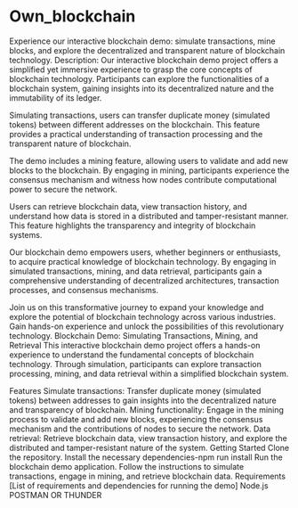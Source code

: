 # Own_blockchain
Experience our interactive blockchain demo: simulate transactions, mine blocks, and explore the decentralized and transparent nature of blockchain technology.
Description: Our interactive blockchain demo project offers a simplified yet immersive experience to grasp the core concepts of blockchain technology. Participants can explore the functionalities of a blockchain system, gaining insights into its decentralized nature and the immutability of its ledger.

Simulating transactions, users can transfer duplicate money (simulated tokens) between different addresses on the blockchain. This feature provides a practical understanding of transaction processing and the transparent nature of blockchain.

The demo includes a mining feature, allowing users to validate and add new blocks to the blockchain. By engaging in mining, participants experience the consensus mechanism and witness how nodes contribute computational power to secure the network.

Users can retrieve blockchain data, view transaction history, and understand how data is stored in a distributed and tamper-resistant manner. This feature highlights the transparency and integrity of blockchain systems.

Our blockchain demo empowers users, whether beginners or enthusiasts, to acquire practical knowledge of blockchain technology. By engaging in simulated transactions, mining, and data retrieval, participants gain a comprehensive understanding of decentralized architectures, transaction processes, and consensus mechanisms.

Join us on this transformative journey to expand your knowledge and explore the potential of blockchain technology across various industries. Gain hands-on experience and unlock the possibilities of this revolutionary technology.
Blockchain Demo: Simulating Transactions, Mining, and Retrieval
This interactive blockchain demo project offers a hands-on experience to understand the fundamental concepts of blockchain technology. Through simulation, participants can explore transaction processing, mining, and data retrieval within a simplified blockchain system.

Features
Simulate transactions: Transfer duplicate money (simulated tokens) between addresses to gain insights into the decentralized nature and transparency of blockchain.
Mining functionality: Engage in the mining process to validate and add new blocks, experiencing the consensus mechanism and the contributions of nodes to secure the network.
Data retrieval: Retrieve blockchain data, view transaction history, and explore the distributed and tamper-resistant nature of the system.
Getting Started
Clone the repository.
Install the necessary dependencies-npm run install
Run the blockchain demo application.
Follow the instructions to simulate transactions, engage in mining, and retrieve blockchain data.
Requirements
[List of requirements and dependencies for running the demo]
Node.js
POSTMAN OR THUNDER


